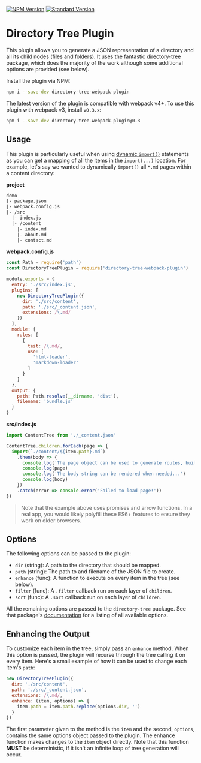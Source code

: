 [![NPM Version][7]][5]
[![Standard Version][8]][6]

Directory Tree Plugin
=====================

This plugin allows you to generate a JSON representation of a directory and all
its child nodes (files and folders). It uses the fantastic [directory-tree][1]
package, which does the majority of the work although some additional options
are provided (see below).

Install the plugin via NPM:

``` bash
npm i --save-dev directory-tree-webpack-plugin
```

The latest version of the plugin is compatible with webpack v4+. To use this
plugin with webpack v3, install `v0.3.x`:

``` bash
npm i --save-dev directory-tree-webpack-plugin@0.3
```


## Usage

This plugin is particularly useful when using [dynamic `import()`][2] 
statements as you can get a mapping of all the items in the `import(...)`
location. For example, let's say we wanted to dynamically `import()` all `*.md`
pages within a content directory:

__project__

``` diff
demo
|- package.json
|- webpack.config.js
|- /src
  |- index.js
  |- /content
    |- index.md
    |- about.md
    |- contact.md
```

__webpack.config.js__

``` js
const Path = require('path')
const DirectoryTreePlugin = require('directory-tree-webpack-plugin')

module.exports = {
  entry: './src/index.js',
  plugins: [
    new DirectoryTreePlugin({
      dir: './src/content',
      path: './src/_content.json',
      extensions: /\.md/
    })
  ],
  module: {
    rules: [
      {
        test: /\.md/,
        use: [
          'html-loader',
          'markdown-loader'
        ]
      }
    ]
  },
  output: {
    path: Path.resolve(__dirname, 'dist'),
    filename: 'bundle.js'
  }
}
```

__src/index.js__

``` js
import ContentTree from './_content.json'

ContentTree.children.forEach(page => {
  import(`./content/${item.path}.md`)
    .then(body => {
      console.log('The page object can be used to generate routes, build navigations, and more...')
      console.log(page)
      console.log('The body string can be rendered when needed...')
      console.log(body)
    })
    .catch(error => console.error('Failed to load page!'))
})
```

> Note that the example above uses promises and arrow functions. In a real 
> app, you would likely polyfill these ES6+ features to ensure they work on
> older browsers.


## Options

The following options can be passed to the plugin:

- `dir` (string): A path to the directory that should be mapped.
- `path` (string): The path to and filename of the JSON file to create.
- `enhance` (func): A function to execute on every item in the tree (see below).
- `filter` (func): A `.filter` callback run on each layer of `children`.
- `sort` (func): A `.sort` callback run on each layer of `children`.

All the remaining options are passed to the `directory-tree` package. See that
package's [documentation][1] for a listing of all available options.


## Enhancing the Output

To customize each item in the tree, simply pass an `enhance` method. When this
option is passed, the plugin will recurse through the tree calling it on every
item. Here's a small example of how it can be used to change each item's `path`:

``` js
new DirectoryTreePlugin({
  dir: './src/content',
  path: './src/_content.json',
  extensions: /\.md/,
  enhance: (item, options) => {
    item.path = item.path.replace(options.dir, '')
  }
})
```

The first parameter given to the method is the `item` and the second, `options`,
contains the same options object passed to the plugin. The enhance function makes changes to the `item` object directly. Note that this function
__MUST__ be deterministic, if it isn't an infinite loop of tree generation will
occur.


[1]: https://github.com/mihneadb/node-directory-tree
[2]: https://webpack.js.org/api/module-methods/#import-1
[5]: https://www.npmjs.com/package/directory-tree-webpack-plugin
[6]: https://github.com/conventional-changelog/standard-version
[7]: https://img.shields.io/npm/v/directory-tree-webpack-plugin.svg
[8]: https://img.shields.io/badge/release-standard%20version-brightgreen.svg
